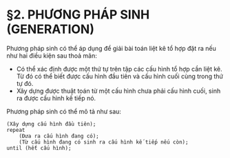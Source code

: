 # §2. PHƯƠNG PHÁP SINH (GENERATION)

Phương pháp sinh có thể áp dụng để giải bài toán liệt kê tổ hợp đặt ra nếu như hai điều kiện sau thoả mãn:

-   Có thể xác định được một thứ tự trên tập các cấu hình tổ hợp cần liệt kê. Từ đó có thể biết được cấu hình đầu tiên và cấu hình cuối cùng trong thứ tự đó.
-   Xây dựng được thuật toán từ một cấu hình chưa phải cấu hình cuối, sinh ra được cấu hình kế tiếp nó.

Phương pháp sinh có thể mô tả như sau:

```
(Xây dựng cấu hình đầu tiên);
repeat
    (Đưa ra cấu hình đang có);
    (Từ cấu hình đang có sinh ra cấu hình kế tiếp nếu còn);
until (hết cấu hình);
```
